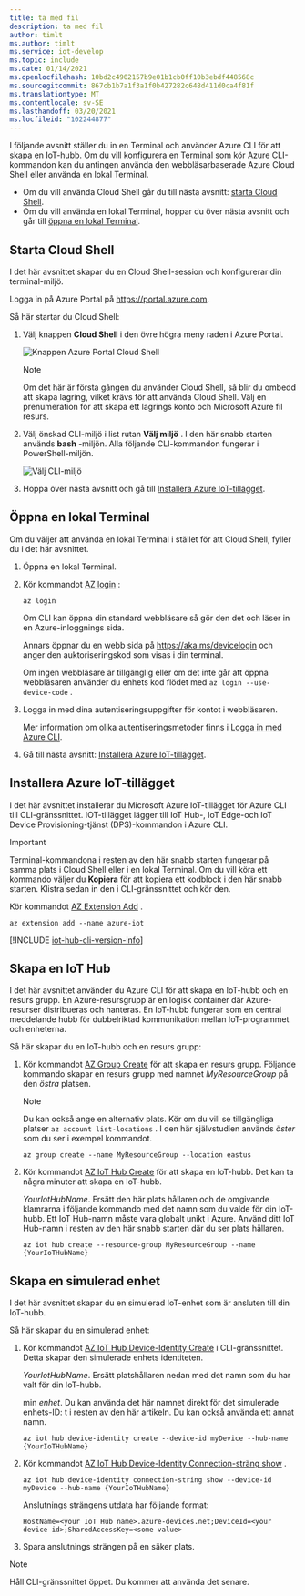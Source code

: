 ```yaml
---
title: ta med fil
description: ta med fil
author: timlt
ms.author: timlt
ms.service: iot-develop
ms.topic: include
ms.date: 01/14/2021
ms.openlocfilehash: 10bd2c4902157b9e01b1cb0ff10b3ebdf448568c
ms.sourcegitcommit: 867cb1b7a1f3a1f0b427282c648d411d0ca4f81f
ms.translationtype: MT
ms.contentlocale: sv-SE
ms.lasthandoff: 03/20/2021
ms.locfileid: "102244877"
---
```

I följande avsnitt ställer du in en Terminal och använder Azure CLI för att skapa en IoT-hubb. Om du vill konfigurera en Terminal som kör Azure CLI-kommandon kan du antingen använda den webbläsarbaserade Azure Cloud Shell eller använda en lokal Terminal.
* Om du vill använda Cloud Shell går du till nästa avsnitt: [starta Cloud Shell](#launch-the-cloud-shell). 
* Om du vill använda en lokal Terminal, hoppar du över nästa avsnitt och går till [öppna en lokal Terminal](#open-a-local-terminal).

## <a name="launch-the-cloud-shell"></a>Starta Cloud Shell
I det här avsnittet skapar du en Cloud Shell-session och konfigurerar din terminal-miljö.

Logga in på Azure Portal på https://portal.azure.com.  

Så här startar du Cloud Shell:

1. Välj knappen **Cloud Shell** i den övre högra meny raden i Azure Portal. 

    ![Knappen Azure Portal Cloud Shell](media/iot-hub-include-create-hub-cli/cloud-shell-button.png)

    > [!NOTE]
    > Om det här är första gången du använder Cloud Shell, så blir du ombedd att skapa lagring, vilket krävs för att använda Cloud Shell.  Välj en prenumeration för att skapa ett lagrings konto och Microsoft Azure fil resurs. 

2. Välj önskad CLI-miljö i list rutan **Välj miljö** . I den här snabb starten används **bash** -miljön. Alla följande CLI-kommandon fungerar i PowerShell-miljön. 

    ![Välj CLI-miljö](media/iot-hub-include-create-hub-cli/cloud-shell-environment.png)

3. Hoppa över nästa avsnitt och gå till [Installera Azure IoT-tillägget](#install-the-azure-iot-extension). 

## <a name="open-a-local-terminal"></a>Öppna en lokal Terminal
Om du väljer att använda en lokal Terminal i stället för att Cloud Shell, fyller du i det här avsnittet.  

1. Öppna en lokal Terminal.
1. Kör kommandot [AZ login](/cli/azure/reference-index#az_login) :

   ```azurecli
   az login
   ```

    Om CLI kan öppna din standard webbläsare så gör den det och läser in en Azure-inloggnings sida.

    Annars öppnar du en webb sida på https://aka.ms/devicelogin och anger den auktoriseringskod som visas i din terminal.

    Om ingen webbläsare är tillgänglig eller om det inte går att öppna webbläsaren använder du enhets kod flödet med `az login --use-device-code` .

1. Logga in med dina autentiseringsuppgifter för kontot i webbläsaren.

    Mer information om olika autentiseringsmetoder finns i [Logga in med Azure CLI]( /cli/azure/authenticate-azure-cli ).

1. Gå till nästa avsnitt: [Installera Azure IoT-tillägget](#install-the-azure-iot-extension). 

## <a name="install-the-azure-iot-extension"></a>Installera Azure IoT-tillägget
I det här avsnittet installerar du Microsoft Azure IoT-tillägget för Azure CLI till CLI-gränssnittet. IOT-tillägget lägger till IoT Hub-, IoT Edge-och IoT Device Provisioning-tjänst (DPS)-kommandon i Azure CLI.

> [!IMPORTANT]
> Terminal-kommandona i resten av den här snabb starten fungerar på samma plats i Cloud Shell eller i en lokal Terminal. Om du vill köra ett kommando väljer du **Kopiera** för att kopiera ett kodblock i den här snabb starten. Klistra sedan in den i CLI-gränssnittet och kör den.

Kör kommandot [AZ Extension Add](/cli/azure/extension#az-extension-add) . 

   ```azurecli
   az extension add --name azure-iot
   ```
[!INCLUDE [iot-hub-cli-version-info](iot-hub-cli-version-info.md)]

## <a name="create-an-iot-hub"></a>Skapa en IoT Hub
I det här avsnittet använder du Azure CLI för att skapa en IoT-hubb och en resurs grupp.  En Azure-resursgrupp är en logisk container där Azure-resurser distribueras och hanteras. En IoT-hubb fungerar som en central meddelande hubb för dubbelriktad kommunikation mellan IoT-programmet och enheterna. 

Så här skapar du en IoT-hubb och en resurs grupp:

1. Kör kommandot [AZ Group Create](/cli/azure/group#az-group-create) för att skapa en resurs grupp. Följande kommando skapar en resurs grupp med namnet *MyResourceGroup* på den *östra* platsen. 
    >[!NOTE]
    > Du kan också ange en alternativ plats. Kör om du vill se tillgängliga platser `az account list-locations` . I den här självstudien används *öster* som du ser i exempel kommandot. 

    ```azurecli
    az group create --name MyResourceGroup --location eastus
    ```

1. Kör kommandot [AZ IoT Hub Create](/cli/azure/iot/hub#az-iot-hub-create) för att skapa en IoT-hubb. Det kan ta några minuter att skapa en IoT-hubb. 

    *YourIotHubName*. Ersätt den här plats hållaren och de omgivande klamrarna i följande kommando med det namn som du valde för din IoT-hubb. Ett IoT Hub-namn måste vara globalt unikt i Azure. Använd ditt IoT Hub-namn i resten av den här snabb starten där du ser plats hållaren.

    ```azurecli
    az iot hub create --resource-group MyResourceGroup --name {YourIoTHubName}
    ```

## <a name="create-a-simulated-device"></a>Skapa en simulerad enhet
I det här avsnittet skapar du en simulerad IoT-enhet som är ansluten till din IoT-hubb. 

Så här skapar du en simulerad enhet:
1. Kör kommandot [AZ IoT Hub Device-Identity Create](/cli/azure/ext/azure-iot/iot/hub/device-identity#ext-azure-iot-az-iot-hub-device-identity-create) i CLI-gränssnittet. Detta skapar den simulerade enhets identiteten. 

    *YourIotHubName*. Ersätt platshållaren nedan med det namn som du har valt för din IoT-hubb. 

    min *enhet*. Du kan använda det här namnet direkt för det simulerade enhets-ID: t i resten av den här artikeln. Du kan också använda ett annat namn. 

    ```azurecli
    az iot hub device-identity create --device-id myDevice --hub-name {YourIoTHubName} 
    ```

1.  Kör kommandot [AZ IoT Hub Device-Identity Connection-sträng show](/cli/azure/ext/azure-iot/iot/hub/device-identity/connection-string#ext_azure_iot_az_iot_hub_device_identity_connection_string_show) . 

    ```azurecli
    az iot hub device-identity connection-string show --device-id myDevice --hub-name {YourIoTHubName}
    ```

    Anslutnings strängens utdata har följande format:

    ```Output
    HostName=<your IoT Hub name>.azure-devices.net;DeviceId=<your device id>;SharedAccessKey=<some value>
    ```

1. Spara anslutnings strängen på en säker plats. 

> [!NOTE]
> Håll CLI-gränssnittet öppet. Du kommer att använda det senare.